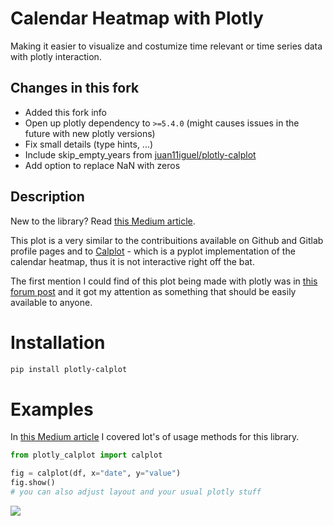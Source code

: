 # Calendar Heatmap with Plotly
Making it easier to visualize and costumize time relevant or time series data with plotly interaction.

## Changes in this fork

- Added this fork info
- Open up plotly dependency to `>=5.4.0` (might causes issues in the future with new plotly versions)
- Fix small details (type hints, ...)
- Include skip_empty_years from [juan11iguel/plotly-calplot](https://github.com/juan11iguel/plotly-calplot)
- Add option to replace NaN with zeros


## Description

New to the library? Read [this Medium article](https://medium.com/@brunorosilva/5fc322125db7).

This plot is a very similar to the contribuitions available on Github and Gitlab profile pages and to [Calplot](https://github.com/tomkwok/calplot) - which is a pyplot implementation of the calendar heatmap, thus it is not interactive right off the bat.

The first mention I could find of this plot being made with plotly was in [this forum post](https://community.plotly.com/t/colored-calendar-heatmap-in-dash/10907/16) and it got my attention as something that should be easily available to anyone.

# Installation
``` bash
pip install plotly-calplot
```

# Examples

In [this Medium article](https://medium.com/@brunorosilva/5fc322125db7) I covered lot's of usage methods for this library.
``` python
from plotly_calplot import calplot

fig = calplot(df, x="date", y="value")
fig.show()
# you can also adjust layout and your usual plotly stuff
```

<img src="https://github.com/brunorosilva/plotly-calplot/blob/main/assets/images/example.png?raw=true">
